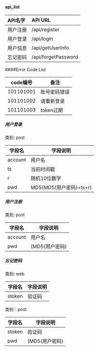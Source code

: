 #### api_list
| API名字 | API URL |
| :---- | :---- |
| 用户注册 | /api/register |
| 用户登录 | /api/login |
| 用户信息 | /api/getUserInfo |
| 忘记密码 | /api/forgetPassword |



####Error Code List

|code编号|备注|
|-----|-----|
|101101001| 账号密码错误|
|101101002| 请重新登录|
|101101003| token过期|




##### 用户登录

类别: post

|字段名|字段说明|
|----|----|
|account| 用户名|
|ts|当前时间戳|
|r|随机10位数字|
|pwd|MD5(MD5(用户密码)+ts+r)|


##### 用户注册

类别: post

|字段名|字段说明|
|----|----|
|account| 用户名|
|pwd|(MD5(用户密码)|


##### 忘记密码

类别: web

|字段名|字段说明|
|----|----|
|stoken| 验证码|

类别：post

|字段名|字段说明|
|----|----|
|stoken| 验证码|
|pwd|(MD5(用户密码)|
